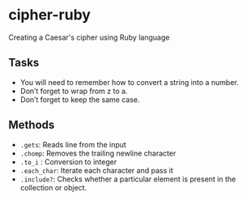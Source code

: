 # cipher-ruby
Creating a Caesar's cipher using Ruby language

## Tasks
- You will need to remember how to convert a string into a number.
- Don’t forget to wrap from z to a.
- Don’t forget to keep the same case.

## Methods
- `.gets`: Reads line from the input
- `.chomp`: Removes the trailing newline character
- `.to_i` : Conversion to integer
- `.each_char`: Iterate each character and pass it
- `.include?`: Checks whether a particular element is present in the collection or object. 